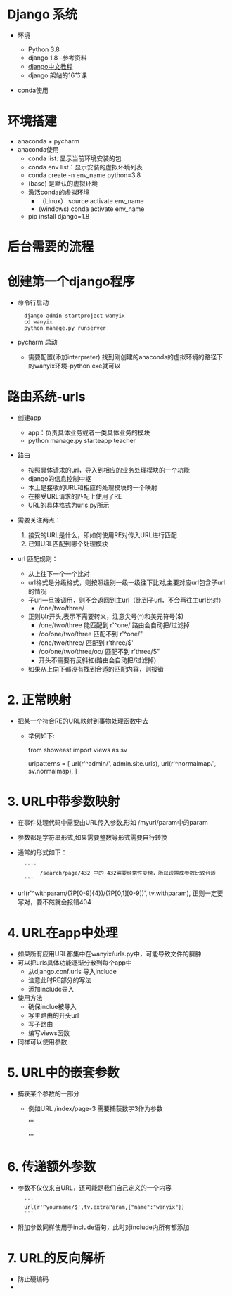 # Django 系统
- 环境
    - Python 3.8
    - django 1.8
-参考资料
    - [django中文教程](python.uusyiyi.cn)
    - django 架站的16节课

- conda使用

# 环境搭建
- anaconda + pycharm
- anaconda使用
    - conda list: 显示当前环境安装的包
    - conda env list：显示安装的虚拟环境列表
    - conda create -n env_name python=3.8
    - (base) 是默认的虚拟环境
    - 激活conda的虚拟环境
        - （Linux） source activate  env_name
        - (windows)  conda activate env_name
    - pip install django=1.8
    



# 后台需要的流程

# 创建第一个django程序
- 命令行启动

        django-admin startproject wanyix
        cd wanyix
        python manage.py runserver
        
- pycharm 启动
    - 需要配置(添加interpreter)  找到刚创建的anaconda的虚拟环境的路径下的wanyix环境-python.exe就可以

# 路由系统-urls
- 创建app
    - app：负责具体业务或者一类具体业务的模块
    - python manage.py starteapp teacher
- 路由
    - 按照具体请求的url，导入到相应的业务处理模块的一个功能
    - django的信息控制中枢
    - 本上是接收的URL和相应的处理模块的一个映射
    - 在接受URL请求的匹配上使用了RE
    - URL的具体格式为urls.py所示
- 需要关注两点：
    1. 接受的URL是什么，即如何使用RE对传入URL进行匹配
    2. 已知URL匹配到哪个处理模块
    
- url 匹配规则：
    - 从上往下一个一个比对
    - url格式是分级格式，则按照级别一级一级往下比对,主要对应url包含子url的情况
    - 子url一旦被调用，则不会返回到主url（比到子url，不会再往主url比对）
         - /one/two/three/
    - 正则以r开头,表示不需要转义，注意尖号(^)和美元符号($)
        - /one/two/three 能匹配到 r'^one/   路由会自动把/过滤掉
        - /oo/one/two/three 匹配不到 r'^one/"
        - /one/two/three/ 匹配到 r'three/$'
        - /oo/one/two/three/oo/ 匹配不到 r'three/$"
        - 开头不需要有反斜杠(路由会自动把/过滤掉)
    - 如果从上向下都没有找到合适的匹配内容，则报错

# 2. 正常映射 
- 把某一个符合RE的URL映射到事物处理函数中去
    - 举例如下:
    
    
        from showeast import views as sv

        urlpatterns = [
            url(r'^admin/', admin.site.urls),
            url(r'^normalmap/', sv.normalmap),
        ]
        
# 3. URL中带参数映射
- 在事件处理代码中需要由URL传入参数,形如 /myurl/param中的param
- 参数都是字符串形式,如果需要整数等形式需要自行转换
- 通常的形式如下：
        
        ''''
             /search/page/432 中的 432需要经常性变换，所以设置成参数比较合适 
        '''
        
- url(r'^withparam/(?P<year>[0-9]{4})/(?P<month>[0,1][0-9])', tv.withparam), 正则一定要写对，要不然就会报错404


# 4. URL在app中处理
- 如果所有应用URL都集中在wanyix/urls.py中，可能导致文件的臃肿
- 可以把urls具体功能逐渐分散到每个app中
    - 从django.conf.urls 导入include
    - 注意此时RE部分的写法
    - 添加include导入
- 使用方法
    - 确保inclue被导入
    - 写主路由的开头url
    - 写子路由
    - 编写views函数
- 同样可以使用参数
    
# 5. URL中的嵌套参数
- 捕获某个参数的一部分
    - 例如URL  /index/page-3  需要捕获数字3作为参数
    
    
        '''
            
        '''
    
# 6. 传递额外参数
- 参数不仅仅来自URL，还可能是我们自己定义的一个内容
    
        '''
        url(r'^yourname/$',tv.extraParam,{"name":"wanyix"})
        '''
- 附加参数同样使用于include语句，此时对include内所有都添加

# 7. URL的反向解析
- 防止硬编码
-  